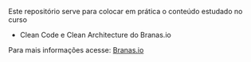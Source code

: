 Este repositório serve para colocar em prática o conteúdo estudado no curso

* Clean Code e Clean Architecture do Branas.io

Para mais informações acesse: 
[Branas.io](https://branas.io)
